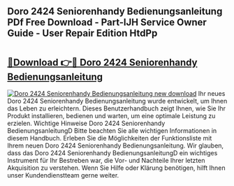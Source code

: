 ## Doro 2424 Seniorenhandy Bedienungsanleitung PDf Free Download - Part-lJH Service Owner Guide - User Repair Edition HtdPp

# <h2><a href="http://df5fzi3.blite.top/?on=Doro+2424+Seniorenhandy+Bedienungsanleitung">🔗Download 👉🔴 Doro 2424 Seniorenhandy Bedienungsanleitung</a></h2>

[![Doro 2424 Seniorenhandy Bedienungsanleitung new download](https://i.imgur.com/lujVjoI.png)](http://df5fzi3.blite.top/?on=Doro+2424+Seniorenhandy+Bedienungsanleitung)
Ihr neues Doro 2424 Seniorenhandy Bedienungsanleitung wurde entwickelt, um Ihnen das Leben zu erleichtern. Dieses Benutzerhandbuch zeigt Ihnen, wie Sie Ihr Produkt installieren, bedienen und warten, um eine optimale Leistung zu erzielen. Wichtige Hinweise Doro 2424 Seniorenhandy BedienungsanleitungD Bitte beachten Sie alle wichtigen Informationen in diesem Handbuch. Erleben Sie die Möglichkeiten der Funktionsliste mit Ihrem neuen Doro 2424 Seniorenhandy Bedienungsanleitung. Wir glauben, dass das Doro 2424 Seniorenhandy BedienungsanleitungD ein wichtiges Instrument für Ihr Bestreben war, die Vor- und Nachteile Ihrer letzten Akquisition zu verstehen. Wenn Sie Hilfe oder Klärung benötigen, hilft Ihnen unser Kundendienstteam gerne weiter.
